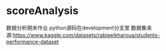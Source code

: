 # scoreAnalysis
数据分析期末作业
python源码在development分支里
数据集来源:https://www.kaggle.com/datasets/rabieelkharoua/students-performance-dataset
